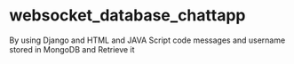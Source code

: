 # websocket_database_chattapp
By using Django and HTML and JAVA Script code  messages and username stored in MongoDB and Retrieve it  
